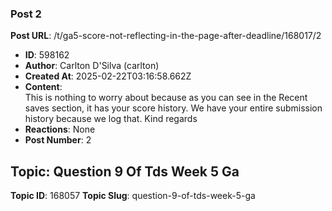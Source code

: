 ### Post 2
**Post URL**: /t/ga5-score-not-reflecting-in-the-page-after-deadline/168017/2
- **ID**: 598162
- **Author**: Carlton D'Silva (carlton)
- **Created At**: 2025-02-22T03:16:58.662Z
- **Content**:  
  This is nothing to worry about because as you can see in the Recent saves section, it has your score history. We have your entire submission history because we log that.
Kind regards
- **Reactions**: None
- **Post Number**: 2

## Topic: Question 9 Of Tds Week 5 Ga
**Topic ID**: 168057
**Topic Slug**: question-9-of-tds-week-5-ga

